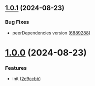 ## [1.0.1](https://github.com/hemengke1997/x-ahooks/compare/v1.0.0...v1.0.1) (2024-08-23)


### Bug Fixes

* peerDependencies version ([6889288](https://github.com/hemengke1997/x-ahooks/commit/6889288d4cb005fd410a3798b56f888143a89ccb))



# [1.0.0](https://github.com/hemengke1997/x-ahooks/compare/2e9ccbbf78aacf2c6b61ea80a1fc3af8233ac363...v1.0.0) (2024-08-23)


### Features

* init ([2e9ccbb](https://github.com/hemengke1997/x-ahooks/commit/2e9ccbbf78aacf2c6b61ea80a1fc3af8233ac363))



